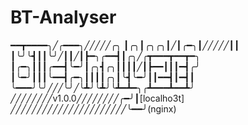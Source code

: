 # BT-Analyser

━━┳━━━━╮╱╭━━━╮╱╱╱╱╱╭╮
┃╭╮┃╭╮╭╮┃╱┃╭━╮┃╱╱╱╱╱┃┃
┃╰╯╰┫┃┃╰╯╱┃┃╱┃┣━╮╭━━┫┃╭╮╱╭┳━━━┳━━┳━╮
┃╭━╮┃┃┃╭━━┫╰━╯┃╭╮┫╭╮┃┃┃┃╱┃┣━━┃┃┃━┫╭╯
┃╰━╯┃┃┃╰━━┫╭━╮┃┃┃┃╭╮┃╰┫╰━╯┃┃━━┫┃━┫┃
╰━━━╯╰╯╱╱╱╰╯╱╰┻╯╰┻╯╰┻━┻━╮╭┻━━━┻━━┻╯
╱╱╱╱╱╱╱╱v1.0.0╱╱╱╱╱╱╱╱╭━╯┃[localho3t]
╱╱╱╱╱╱╱╱╱╱╱╱╱╱╱╱╱╱╱╱╱╱╰━━╯(nginx)
